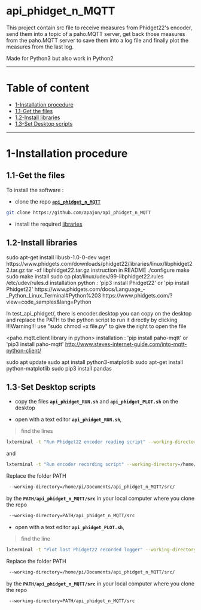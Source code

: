 # api_phidget_n_MQTT
This project contain src file to receive measures from Phidget22's encoder, send them into a topic of a paho.MQTT server, get back those measures from the paho.MQTT server to save them into a log file and finally plot the measures from the last log.

Made for Python3 but also work in Python2
____
# Table of content
- [1-Installation procedure](#1-Installation-procedure)
 - [1.1-Get the files](#1-Get-the-files)
 - [1.2-Install libraries](#2-Install-libraries)
 - [1.3-Set Desktop scripts](#3-Set-Desktop-scripts)
____
# 1-Installation procedure
## 1.1-Get the files

To install the software :
- clone the repo [**`api_phidget_n_MQTT`**](https://github.com/apajon/api_phidget_n_MQTT)
```bash
git clone https://github.com/apajon/api_phidget_n_MQTT
```
- install the required [libraries](#intall-libraries)

## 1.2-Install libraries

<library phidget installation>
sudo apt-get install libusb-1.0-0-dev
wget https://www.phidgets.com/downloads/phidget22/libraries/linux/libphidget22.tar.gz
tar -xf libphidget22.tar.gz
instruction in README
./configure
make
sudo make install
sudo cp plat/linux/udev/99-libphidget22.rules /etc/udev/rules.d
installation python : 	'pip3 install Phidget22'
			or
			'pip install Phidget22'
<source web>
https://www.phidgets.com/docs/Language_-_Python_Linux_Terminal#Python%203
https://www.phidgets.com/?view=code_samples&lang=Python

In test_api_phidget/, there is encoder.desktop you can copy on the desktop and replace the PATH to the python script to run it directly by clicking
!!!Warning!!! use "sudo chmod +x file.py" to give the right to open the file

<paho.mqtt.client library in python>
installation : 	'pip install paho-mqtt'
		or
		'pip3 install paho-mqtt'
<source web>
http://www.steves-internet-guide.com/into-mqtt-python-client/

<matplotlib installation>
sudo apt update
sudo apt install python3-matplotlib
sudo apt-get install python-matplotlib

<CSV reader pandas>
sudo pip3 install pandas

## 1.3-Set Desktop scripts
- copy the files **`api_phidget_RUN.sh`** and **`api_phidget_PLOT.sh`** on the desktop

- open with a text editor **`api_phidget_RUN.sh`**,
>find the lines
```bash
lxterminal -t "Run Phidget22 encoder reading script" --working-directory=/home/pi/Documents/api_phidget_n_MQTT/src/ -e ./phidget22GetMeasures.py
```
and
```bash
lxterminal -t "Run encoder recording script" --working-directory=/home/pi/Documents/api_phidget_n_MQTT/src/ -e ./phidget22SaveLogMeasures.py
```
Replace the folder PATH
```bash
 --working-directory=/home/pi/Documents/api_phidget_n_MQTT/src/
```
by the **``PATH/api_phidget_n_MQTT/src``** in your local computer where you clone the repo
```bash
 --working-directory=PATH/api_phidget_n_MQTT/src
```

- open with a text editor **`api_phidget_PLOT.sh`**,
>find the line
```bash
lxterminal -t "Plot last Phidget22 recorded logger" --working-directory=/home/pi/Documents/api_phidget_n_MQTT/src/ -e ./phidget22PlotLastLogMeasures.py
```
Replace the folder PATH
```bash
 --working-directory=/home/pi/Documents/api_phidget_n_MQTT/src/
```
by the **``PATH/api_phidget_n_MQTT/src``** in your local computer where you clone the repo
```bash
 --working-directory=PATH/api_phidget_n_MQTT/src
```
